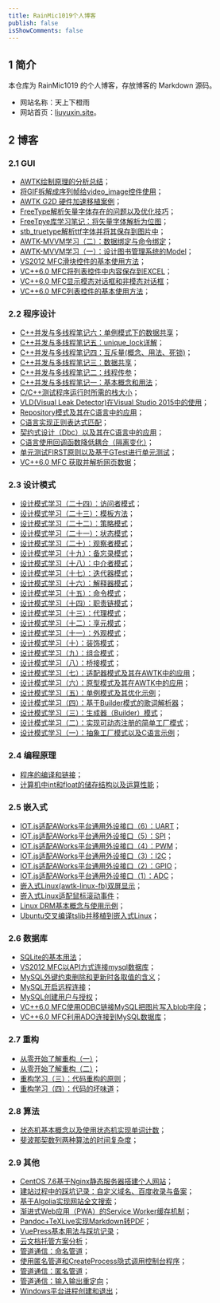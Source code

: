 ```yaml
---
title: RainMic1019个人博客
publish: false
isShowComments: false
---
```


## 1 简介

本仓库为 RainMic1019 的个人博客，存放博客的 Markdown 源码。

- 网站名称：天上下橙雨
- 网站首页：[liuyuxin.site](https://www.liuyuxin.site)。

## 2 博客

### 2.1 GUI

- [AWTK绘制原理的分析总结](./gui/awtk_draw_principle.md)；
- [将GIF拆解成序列帧给video_image控件使用](./gui/git_to_video_gen.md)；
- [AWTK G2D 硬件加速移植案例](./gui/awtk_g2d.md)；
- [FreeType解析矢量字体存在的问题以及优化技巧](./gui/awtk_freetype_optimize.md)；
- [FreeTpye库学习笔记：将矢量字体解析为位图](./gui/awtk_freetype_ttf.md)；
- [stb_truetype解析ttf字体并将其保存到图片中](./gui/awtk_stb_ttf.md)；
- [AWTK-MVVM学习（二）：数据绑定与命令绑定](./gui/awtk_mvvm_2.md)；
- [AWTK-MVVM学习（一）：设计图书管理系统的Model](./gui/awtk_mvvm_1.md)；
- [VS2012 MFC滑块控件的基本使用方法](./gui/mfc_slider.md)；
- [VC++6.0 MFC将列表控件中内容保存到EXCEL](./gui/mfc_list_save_excel.md)；
- [VC++6.0 MFC显示模态对话框和非模态对话框](./gui/mfc_dialog.md)；
- [VC++6.0 MFC列表控件的基本使用方法](./gui/mfc_list.md)；

### 2.2 程序设计

- [C++并发与多线程笔记六：单例模式下的数据共享](./programDesign/cpp_multithreading_6.md)；
- [C++并发与多线程笔记五：unique_lock详解](./programDesign/cpp_multithreading_5.md)；
- [C++并发与多线程笔记四：互斥量(概念、用法、死锁)](./programDesign/cpp_multithreading_4.md)；
- [C++并发与多线程笔记三：数据共享](./programDesign/cpp_multithreading_3.md)；
- [C++并发与多线程笔记二：线程传参](./programDesign/cpp_multithreading_2.md)；
- [C++并发与多线程笔记一：基本概念和用法](./programDesign/cpp_multithreading_1.md)；
- [C/C++测试程序运行时所需的栈大小](./programDesign/test_stack_size.md)；
- [VLD(Visual Leak Detector)在Visual Studio 2015中的使用](./programDesign/vld_in_vs2015.md)；
- [Repository模式及其在C语言中的应用](./programDesign/repository_mode.md)；
- [C语言实现正则表达式匹配](./programDesign/c_regular_expr.md)；
- [契约式设计（Dbc）以及其在C语言中的应用](./programDesign/dbc_in_c.md)；
- [C语言使用回调函数降低耦合（隔离变化）](./programDesign/callback_func_to_decoupled.md)；
- [单元测试FIRST原则以及基于GTest进行单元测试](./programDesign/first_gtest.md)；
- [VC++6.0 MFC 获取并解析网页数据](./programDesign/mfc_get_html_data.md)；

### 2.3 设计模式

- [设计模式学习（二十四）：访问者模式](./designPatterns/visitor.md)；
- [设计模式学习（二十三）：模板方法](./designPatterns/template_method.md)；
- [设计模式学习（二十二）：策略模式](./designPatterns/strategy.md)；
- [设计模式学习（二十一）：状态模式](./designPatterns/state.md)；
- [设计模式学习（二十）：观察者模式](./designPatterns/observer.md)；
- [设计模式学习（十九）：备忘录模式](./designPatterns/memento.md)；
- [设计模式学习（十八）：中介者模式](./designPatterns/mediator.md)；
- [设计模式学习（十七）：迭代器模式](./designPatterns/iterator.md)；
- [设计模式学习（十六）：解释器模式](./designPatterns/interpreter.md)；
- [设计模式学习（十五）：命令模式](./designPatterns/command.md)；
- [设计模式学习（十四）：职责链模式](./designPatterns/chain_of_responsibility.md)；
- [设计模式学习（十三）：代理模式](./designPatterns/proxy.md)；
- [设计模式学习（十二）：享元模式](./designPatterns/flyweight.md)；
- [设计模式学习（十一）：外观模式](./designPatterns/facade.md)；
- [设计模式学习（十）：装饰模式](./designPatterns/decorator.md)；
- [设计模式学习（九）：组合模式](./designPatterns/composite.md)；
- [设计模式学习（八）：桥接模式](./designPatterns/bridge.md)；
- [设计模式学习（七）：适配器模式及其在AWTK中的应用](./designPatterns/adapter.md)；
- [设计模式学习（六）：原型模式及其在AWTK中的应用](./designPatterns/prototype_pattern.md)；
- [设计模式学习（五）：单例模式及其优化示例](./designPatterns/singleton_pattern.md)；
- [设计模式学习（四）：基于Builder模式的歌词解析器](./designPatterns/builder_lyric_parser.md)；
- [设计模式学习（三）：生成器（Builder）模式](./designPatterns/builder.md)；
- [设计模式学习（二）：实现可动态注册的简单工厂模式](./designPatterns/factory_pattern.md)；
- [设计模式学习（一）：抽象工厂模式以及C语言示例](./designPatterns/abstract_factory.md)；

### 2.4 编程原理

- [程序的编译和链接](./programPrinciples/compilation_Link.md)；
- [计算机中int和float的储存结构以及运算性能](./programPrinciples/int_float_operation_perf.md)；

### 2.5 嵌入式

- [IOT.js适配AWorks平台通用外设接口（6）：UART](./embedded/iotjs_aworks_uart.md)；
- [IOT.js适配AWorks平台通用外设接口（5）：SPI](./embedded/iotjs_aworks_spi.md)；
- [IOT.js适配AWorks平台通用外设接口（4）：PWM](./embedded/iotjs_aworks_pwm.md)；
- [IOT.js适配AWorks平台通用外设接口（3）：I2C](./embedded/iotjs_aworks_i2c.md)；
- [IOT.js适配AWorks平台通用外设接口（2）：GPIO](./embedded/iotjs_aworks_gpio.md)；
- [IOT.js适配AWorks平台通用外设接口（1）：ADC](./embedded/iotjs_aworks_adc.md)；
- [嵌入式Linux(awtk-linux-fb)双屏显示](./embedded/linux_dual_screen_display.md)；
- [嵌入式Linux适配鼠标滚动事件](./embedded/linux_port_mouse_wheel.md)；
- [Linux DRM基本概念与使用示例](./embedded/linux_drm.md)；
- [Ubuntu交叉编译tslib并移植到嵌入式Linux](./embedded/port_tslib.md)；

### 2.6 数据库

- [SQLite的基本用法](./dataBase/usage_of_sqlite.md)；
- [VS2012 MFC以API方式连接mysql数据库](./dataBase/mysql_api_connect.md)；
- [MySQL外键约束删除和更新时各取值的含义](./dataBase/mysql_foreign_keys.md)；
- [MySQL开启远程连接](./dataBase/mysql_open_remote_connect.md)；
- [MySQL创建用户与授权](./dataBase/mysql_user_author.md)；
- [VC++6.0 MFC使用ODBC链接MySQL把图片写入blob字段](./dataBase/mfc_odbc_mysql_save_image.md)；
- [VC++6.0 MFC利用ADO连接到MySQL数据库](./dataBase/mfc_ado_mysql.md)；

### 2.7 重构

- [从零开始了解重构（一）](./refactor/understand_refactor_1.md)；
- [从零开始了解重构（二）](./refactor/understand_refactor_2.md)；
- [重构学习（三）：代码重构的原则](./refactor/principles_of_refactor.md)；
- [重构学习（四）：代码的坏味道](./refactor/bad_smell_of_code.md)；

### 2.8 算法

- [状态机基本概念以及使用状态机实现单词计数](./algorithm/state_machine.md)；
- [斐波那契数列两种算法的时间复杂度](./algorithm/fibonacci_sequence.md)；

### 2.9 其他

- [CentOS 7.6基于Nginx静态服务器搭建个人网站](./other/centos_7.6_nginx_website.md)；
- [建站过程中的踩坑记录：自定义域名、百度收录与备案](./other/notes_of_personal_website.md)；
- [基于Algolia实现网站全文搜索](./other/algolia_docsearch.md)；
- [渐进式Web应用（PWA）的Service Worker缓存机制](./other/pwm_service_worker.md)；
- [Pandoc+TeXLive实现Markdown转PDF](./other/pandoc_texlive_gen_pdf.md)；
- [VuePress基本用法与踩坑记录](./other/vuepress_basic_usage.md)；
- [云文档托管方案分析](./other/cloud_document.md)；
- [管道通信：命名管道](./other/pipeline_named_pipes.md)；
- [使用匿名管道和CreateProcess隐式调用控制台程序](./other/pipeline_lmp_call_console.md)；
- [管道通信：匿名管道](./other/pipeline_anonymous.md)；
- [管道通信：输入输出重定向](./other/pipeline_io_redirection.md)；
- [Windows平台进程创建和退出](./other/windows_process.md)；

